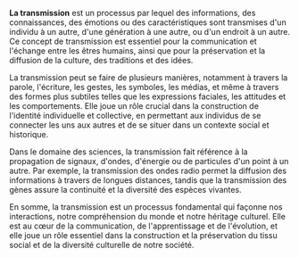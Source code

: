 **La transmission** est un processus par lequel des informations, des connaissances, des émotions ou des caractéristiques sont transmises d'un individu à un autre, d'une génération à une autre, ou d'un endroit à un autre. Ce concept de transmission est essentiel pour la communication et l'échange entre les êtres humains, ainsi que pour la préservation et la diffusion de la culture, des traditions et des idées. 

La transmission peut se faire de plusieurs manières, notamment à travers la parole, l'écriture, les gestes, les symboles, les médias, et même à travers des formes plus subtiles telles que les expressions faciales, les attitudes et les comportements. Elle joue un rôle crucial dans la construction de l'identité individuelle et collective, en permettant aux individus de se connecter les uns aux autres et de se situer dans un contexte social et historique.

Dans le domaine des sciences, la transmission fait référence à la propagation de signaux, d'ondes, d'énergie ou de particules d'un point à un autre. Par exemple, la transmission des ondes radio permet la diffusion des informations à travers de longues distances, tandis que la transmission des gènes assure la continuité et la diversité des espèces vivantes.

En somme, la transmission est un processus fondamental qui façonne nos interactions, notre compréhension du monde et notre héritage culturel. Elle est au cœur de la communication, de l'apprentissage et de l'évolution, et elle joue un rôle essentiel dans la construction et la préservation du tissu social et de la diversité culturelle de notre société.